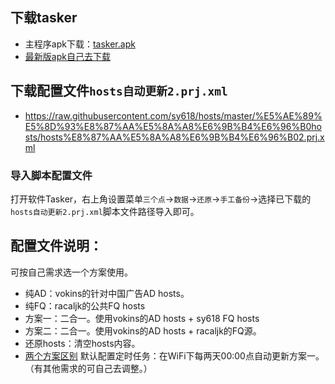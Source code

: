 ## 下载tasker
* 主程序apk下载：[tasker.apk](http://ss619.ys168.com/)
* [最新版apk自己去下载](https://forum.mobilism.org/search.php?keywords=tasker&terms=all&author=&sc=1&sf=titleonly&sr=topics&sk=t&sd=d&st=0&ch=300&t=0&submit=Search)

## 下载配置文件`hosts自动更新2.prj.xml`
* https://raw.githubusercontent.com/sy618/hosts/master/%E5%AE%89%E5%8D%93%E8%87%AA%E5%8A%A8%E6%9B%B4%E6%96%B0hosts/hosts%E8%87%AA%E5%8A%A8%E6%9B%B4%E6%96%B02.prj.xml

### 导入脚本配置文件
打开软件Tasker，右上角设置菜单`三个点`→`数据`→`还原`→`手工备份`→选择已下载的`hosts自动更新2.prj.xml`脚本文件路径导入即可。

## 配置文件说明：
可按自己需求选一个方案使用。
* 纯AD：vokins的针对中国广告AD hosts。
* 纯FQ：racaljk的公共FQ hosts
* 方案一：二合一。使用vokins的AD hosts + sy618 FQ hosts
* 方案二：二合一。使用vokins的AD hosts + racaljk的FQ源。
* 还原hosts：清空hosts内容。
* [两个方案区别](https://github.com/sy618/hosts/blob/master/md/hosts%E8%AE%A2%E9%98%85%E6%96%B9%E6%A1%88.md)
 默认配置定时任务：在WiFi下每两天00:00点自动更新方案一。（有其他需求的可自己去调整。）



